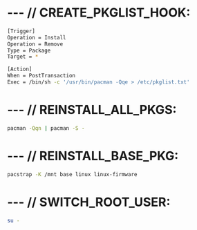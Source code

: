 # --- // CREATE_PKGLIST_HOOK: 

```bash
[Trigger]
Operation = Install
Operation = Remove
Type = Package
Target = *

[Action]
When = PostTransaction
Exec = /bin/sh -c '/usr/bin/pacman -Qqe > /etc/pkglist.txt'
```

# --- // REINSTALL_ALL_PKGS:

```bash
pacman -Qqn | pacman -S -
```

# --- // REINSTALL_BASE_PKG:

```bash
pacstrap -K /mnt base linux linux-firmware
```

# --- // SWITCH_ROOT_USER:
```bash 
su -
```


